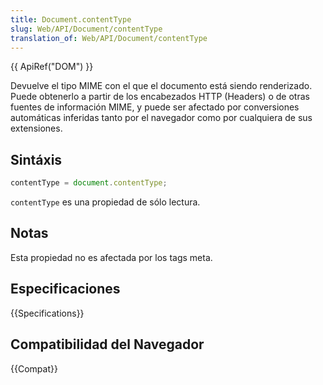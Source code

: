 ```yaml
---
title: Document.contentType
slug: Web/API/Document/contentType
translation_of: Web/API/Document/contentType
---
```


{{ ApiRef("DOM") }}

Devuelve el tipo MIME con el que el documento está siendo renderizado. Puede obtenerlo a partir de los encabezados HTTP (Headers) o de otras fuentes de información MIME, y puede ser afectado por conversiones automáticas inferidas tanto por el navegador como por cualquiera de sus extensiones.

## Sintáxis

```js
contentType = document.contentType;
```

`contentType` es una propiedad de sólo lectura.

## Notas

Esta propiedad no es afectada por los tags meta.

## Especificaciones

{{Specifications}}

## Compatibilidad del Navegador

{{Compat}}

